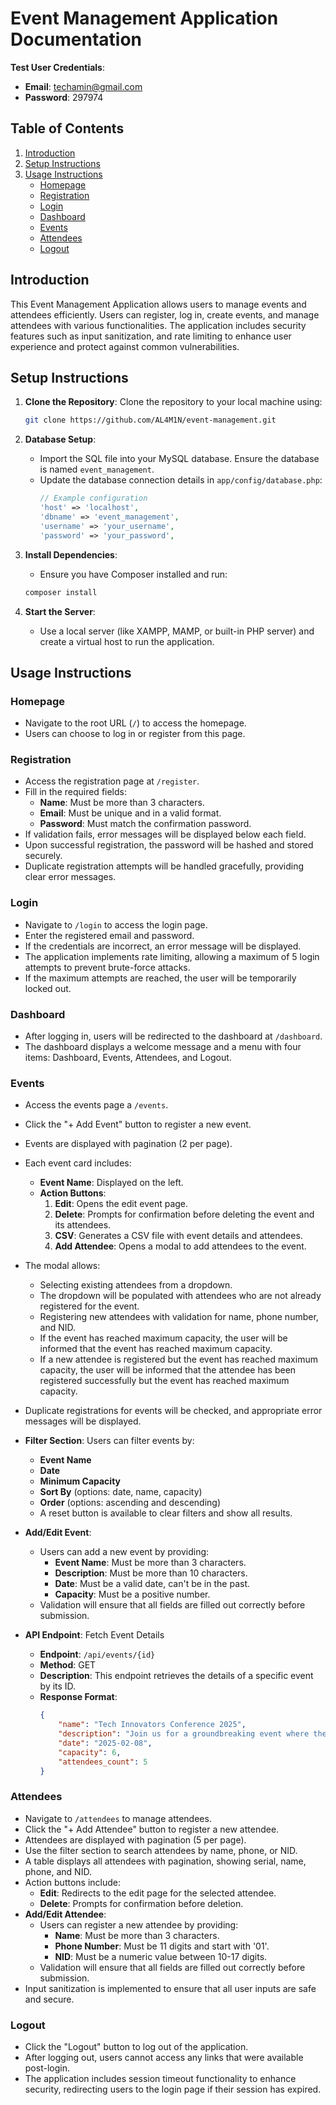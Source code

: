 # Event Management Application Documentation

**Test User Credentials**:
- **Email**: techamin@gmail.com
- **Password**: 297974

## Table of Contents
1. [Introduction](#introduction)
2. [Setup Instructions](#setup-instructions)
3. [Usage Instructions](#usage-instructions)
   - [Homepage](#homepage)
   - [Registration](#registration)
   - [Login](#login)
   - [Dashboard](#dashboard)
   - [Events](#events)
   - [Attendees](#attendees)
   - [Logout](#logout)

## Introduction
This Event Management Application allows users to manage events and attendees efficiently. Users can register, log in, create events, and manage attendees with various functionalities. The application includes security features such as input sanitization, and rate limiting to enhance user experience and protect against common vulnerabilities.

## Setup Instructions
1. **Clone the Repository**: 
   Clone the repository to your local machine using:
   ```bash
   git clone https://github.com/AL4M1N/event-management.git
   ```

2. **Database Setup**:
   - Import the SQL file into your MySQL database. Ensure the database is named `event_management`.
   - Update the database connection details in `app/config/database.php`:
     ```php
     // Example configuration
     'host' => 'localhost',
     'dbname' => 'event_management',
     'username' => 'your_username',
     'password' => 'your_password',
     ```


3. **Install Dependencies**:
   - Ensure you have Composer installed and run:
   ```bash
   composer install
   ```

4. **Start the Server**:
   - Use a local server (like XAMPP, MAMP, or built-in PHP server) and create a virtual host to run the application.

## Usage Instructions

### Homepage
- Navigate to the root URL (`/`) to access the homepage.
- Users can choose to log in or register from this page.

### Registration
- Access the registration page at `/register`.
- Fill in the required fields:
  - **Name**: Must be more than 3 characters.
  - **Email**: Must be unique and in a valid format.
  - **Password**: Must match the confirmation password.
- If validation fails, error messages will be displayed below each field.
- Upon successful registration, the password will be hashed and stored securely.
- Duplicate registration attempts will be handled gracefully, providing clear error messages.

### Login
- Navigate to `/login` to access the login page.
- Enter the registered email and password.
- If the credentials are incorrect, an error message will be displayed.
- The application implements rate limiting, allowing a maximum of 5 login attempts to prevent brute-force attacks.
- If the maximum attempts are reached, the user will be temporarily locked out.

### Dashboard
- After logging in, users will be redirected to the dashboard at `/dashboard`.
- The dashboard displays a welcome message and a menu with four items: Dashboard, Events, Attendees, and Logout.

### Events
- Access the events page a `/events`.
- Click the "+ Add Event" button to register a new event.
- Events are displayed with pagination (2 per page).
- Each event card includes:
  - **Event Name**: Displayed on the left.
  - **Action Buttons**:
    1. **Edit**: Opens the edit event page.
    2. **Delete**: Prompts for confirmation before deleting the event and its attendees.
    3. **CSV**: Generates a CSV file with event details and attendees.
    4. **Add Attendee**: Opens a modal to add attendees to the event.
- The modal allows:
  - Selecting existing attendees from a dropdown.
  - The dropdown will be populated with attendees who are not already registered for the event.
  - Registering new attendees with validation for name, phone number, and NID.
  - If the event has reached maximum capacity, the user will be informed that the event has reached maximum capacity.
  - If a new attendee is registered but the event has reached maximum capacity, the user will be informed that the attendee has been registered successfully but the event has reached maximum capacity.
- Duplicate registrations for events will be checked, and appropriate error messages will be displayed.
- **Filter Section**: Users can filter events by:
  - **Event Name**
  - **Date**
  - **Minimum Capacity**
  - **Sort By** (options: date, name, capacity)
  - **Order** (options: ascending and descending)
  - A reset button is available to clear filters and show all results.

- **Add/Edit Event**: 
  - Users can add a new event by providing:
    - **Event Name**: Must be more than 3 characters.
    - **Description**: Must be more than 10 characters.
    - **Date**: Must be a valid date, can't be in the past.
    - **Capacity**: Must be a positive number.
  - Validation will ensure that all fields are filled out correctly before submission.
- **API Endpoint**: Fetch Event Details
  - **Endpoint**: `/api/events/{id}`
  - **Method**: GET
  - **Description**: This endpoint retrieves the details of a specific event by its ID.
  - **Response Format**:
    ```json
    {
        "name": "Tech Innovators Conference 2025",
        "description": "Join us for a groundbreaking event where the brightest minds in technology come together to discuss the latest advancements, share innovative ideas, and network with industry leaders. Featuring keynote speakers, panel discussions, and hands-on workshops.",
        "date": "2025-02-08",
        "capacity": 6,
        "attendees_count": 5
    }
    ```

### Attendees
- Navigate to `/attendees` to manage attendees.
- Click the "+ Add Attendee" button to register a new attendee.
- Attendees are displayed with pagination (5 per page).
- Use the filter section to search attendees by name, phone, or NID.
- A table displays all attendees with pagination, showing serial, name, phone, and NID.
- Action buttons include:
  - **Edit**: Redirects to the edit page for the selected attendee.
  - **Delete**: Prompts for confirmation before deletion.
- **Add/Edit Attendee**:
  - Users can register a new attendee by providing:
    - **Name**: Must be more than 3 characters.
    - **Phone Number**: Must be 11 digits and start with '01'.
    - **NID**: Must be a numeric value between 10-17 digits.
  - Validation will ensure that all fields are filled out correctly before submission.
- Input sanitization is implemented to ensure that all user inputs are safe and secure.

### Logout
- Click the "Logout" button to log out of the application.
- After logging out, users cannot access any links that were available post-login.
- The application includes session timeout functionality to enhance security, redirecting users to the login page if their session has expired.

